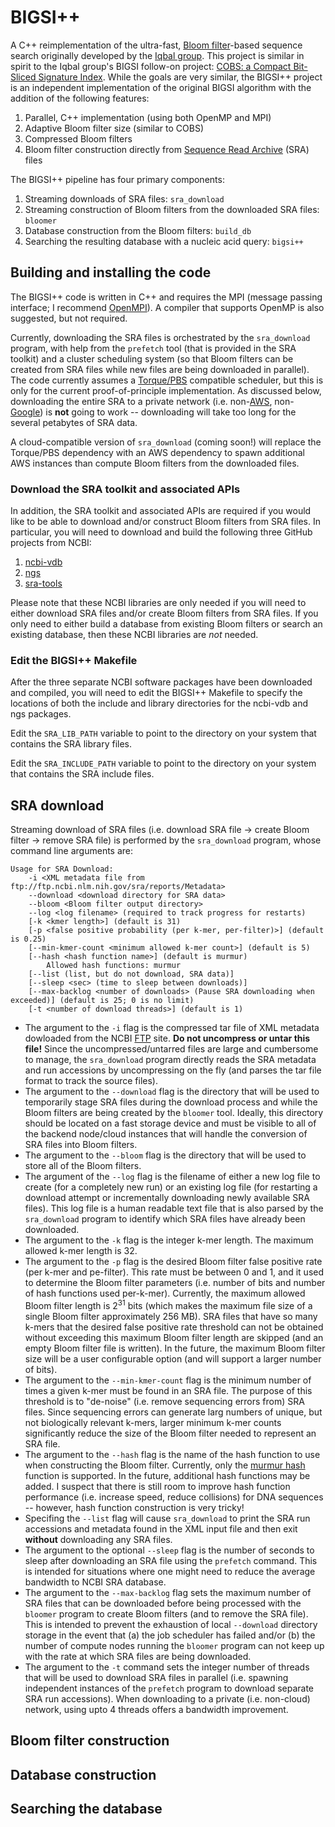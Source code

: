 # BIGSI++
A C++ reimplementation of the ultra-fast, [Bloom filter](https://en.wikipedia.org/wiki/Bloom_filter)-based sequence search originally developed by the [Iqbal group](https://www.nature.com/articles/s41587-018-0010-1). This project is similar in spirit to the Iqbal group's BIGSI follow-on project: [COBS: a Compact Bit-Sliced Signature Index](https://arxiv.org/abs/1905.09624). While the goals are very similar, the BIGSI++ project is an independent implementation of the original BIGSI algorithm with the addition of the following features:
1. Parallel, C++ implementation (using both OpenMP and MPI)
2. Adaptive Bloom filter size (similar to COBS)
3. Compressed Bloom filters
4. Bloom filter construction directly from [Sequence Read Archive](https://www.ncbi.nlm.nih.gov/sra) (SRA) files

The BIGSI++ pipeline has four primary components:
1. Streaming downloads of SRA files: `sra_download`
2. Streaming construction of Bloom filters from the downloaded SRA files: `bloomer`
3. Database construction from the Bloom filters: `build_db`
4. Searching the resulting database with a nucleic acid query: `bigsi++`

## Building and installing the code
The BIGSI++ code is written in C++ and requires the MPI (message passing interface; I recommend [OpenMPI](https://www.open-mpi.org/)). A compiler that supports OpenMP is also suggested, but not required.

Currently, downloading the SRA files is orchestrated by the `sra_download` program, with help from the `prefetch` tool (that is provided in the SRA toolkit) and a cluster scheduling system (so that Bloom filters can be created from SRA files while new files are being downloaded in parallel). The code currently assumes a [Torque/PBS](https://www.mcs.anl.gov/research/projects/openpbs/) compatible scheduler, but this is only for the current proof-of-principle implementation. As discussed below, downloading the entire SRA to a private network (i.e. non-[AWS](https://aws.amazon.com/), non-[Google](https://cloud.google.com/)) is **not** going to work -- downloading will take too long for the several petabytes of SRA data.

A cloud-compatible version of `sra_download` (coming soon!) will replace the Torque/PBS dependency with an AWS dependency to spawn additional AWS instances than compute Bloom filters from the downloaded files.

### Download the SRA toolkit and associated APIs
In addition, the SRA toolkit and associated APIs are required if you would like to be able to download and/or construct Bloom filters from SRA files. In particular, you will need to download and build the following three GitHub projects from NCBI:
1. [ncbi-vdb](https://github.com/ncbi/ncbi-vdb)
2. [ngs](https://github.com/ncbi/ngs)
3. [sra-tools](https://github.com/ncbi/sra-tools)

Please note that these NCBI libraries are only needed if you will need to either download SRA files and/or create Bloom filters from SRA files. If you only need to either build a database from existing Bloom filters or search an existing database, then these NCBI libraries are *not* needed.

### Edit the BIGSI++ Makefile
After the three separate NCBI software packages have been downloaded and compiled, you will need to edit the BIGSI++ Makefile to specify the locations of both the include and library directories for the ncbi-vdb and ngs packages.

Edit the `SRA_LIB_PATH` variable to point to the directory on your system that contains the SRA library files.

Edit the `SRA_INCLUDE_PATH` variable to point to the directory on your system that contains the SRA include files.

## SRA download

Streaming download of SRA files (i.e. download SRA file &rightarrow; create Bloom filter &rightarrow; remove SRA file) is performed by the `sra_download` program, whose command line arguments are:
```
Usage for SRA Download:
	-i <XML metadata file from ftp://ftp.ncbi.nlm.nih.gov/sra/reports/Metadata>
	--download <download directory for SRA data>
	--bloom <Bloom filter output directory>
	--log <log filename> (required to track progress for restarts)
	[-k <kmer length>] (default is 31)
	[-p <false positive probability (per k-mer, per-filter)>] (default is 0.25)
	[--min-kmer-count <minimum allowed k-mer count>] (default is 5)
	[--hash <hash function name>] (default is murmur)
		Allowed hash functions: murmur
	[--list (list, but do not download, SRA data)]
	[--sleep <sec> (time to sleep between downloads)]
	[--max-backlog <number of downloads> (Pause SRA downloading when exceeded)] (default is 25; 0 is no limit)
	[-t <number of download threads>] (default is 1)
```

- The argument to the `-i` flag is the compressed tar file of XML metadata dowloaded from the NCBI [FTP](tp://ftp.ncbi.nlm.nih.gov/sra/reports/Metadata) site. **Do not uncompress or untar this file!** Since the uncompressed/untarred files are large and cumbersome to manage, the `sra_download` program directly reads the SRA metadata and run accessions by uncompressing on the fly (and parses the tar file format to track the source files).
- The argument to the `--download` flag is the directory that will be used to temporarily stage SRA files during the download process and while the Bloom filters are being created by the `bloomer` tool. Ideally, this directory should be located on a fast storage device and must be visible to all of the backend node/cloud instances that will handle the conversion of SRA files into Bloom filters.
- The argument to the `--bloom` flag is the directory that will be used to store all of the Bloom filters.
- The argument of the `--log` flag is the filename of either a new log file to create (for a completely new run) or an existing log file (for restarting a download attempt or incrementally downloading newly available SRA files). This log file is a human readable text file that is also parsed by the `sra_download` program to identify which SRA files have already been downloaded.
- The argument to the `-k` flag is the integer k-mer length. The maximum allowed k-mer length is 32.
- The argument to the `-p` flag is the desired Bloom filter false positive rate (per k-mer and pe-filter). This rate must be between 0 and 1, and it used to determine the Bloom filter parameters (i.e. number of bits and number of hash functions used per-k-mer). Currently, the maximum allowed Bloom filter length is 2<sup>31</sup> bits (which makes the maximum file size of a single Bloom filter approximately 256 MB). SRA files that have so many k-mers that the desired false positive rate threshold can not be obtained without exceeding this maximum Bloom filter length are skipped (and an empty Bloom filter file is written). In the future, the maximum Bloom filter size will be a user configurable option (and will support a larger number of bits).
- The argument to the `--min-kmer-count` flag is the minimum number of times a given k-mer must be found in an SRA file. The purpose of this threshold is to "de-noise" (i.e. remove sequencing errors from) SRA files. Since sequencing errors can generate larg numbers of unique, but not biologically relevant k-mers, larger minimum k-mer counts significantly reduce the size of the Bloom filter needed to represent an SRA file.
- The argument to the `--hash` flag is the name of the hash function to use when constructing the Bloom filter. Currently, only the [murmur hash](https://github.com/aappleby/smhasher/blob/master/src/MurmurHash3.cpp) function is supported. In the future, additional hash functions may be added. I suspect that there is still room to improve hash function performance (i.e. increase speed, reduce collisions) for DNA sequences -- however, hash function construction is very tricky!
- Specifing the `--list` flag will cause `sra_download` to print the SRA run accessions and metadata found in the XML input file and then exit **without** downloading any SRA files.
- The argument to the optional `--sleep` flag is the number of seconds to sleep after downloading an SRA file using the `prefetch` command. This is intended for situations where one might need to reduce the average bandwidth to NCBI SRA database.
- The argument to the `--max-backlog` flag sets the maximum number of SRA files that can be downloaded before being processed with the `bloomer` program to create Bloom filters (and to remove the SRA file). This is intended to prevent the exhaustion of local `--download` directory storage in the event that (a) the job scheduler has failed and/or (b) the number of compute nodes running the `bloomer` program can not keep up with the rate at which SRA files are being downloaded.
- The argument to the `-t` command sets the integer number of threads that will be used to download SRA files in parallel (i.e. spawning independent instances of the `prefetch` program to download separate SRA run accessions). When downloading to a private (i.e. non-cloud) network, using upto 4 threads offers a bandwidth improvement.


## Bloom filter construction

## Database construction

## Searching the database
